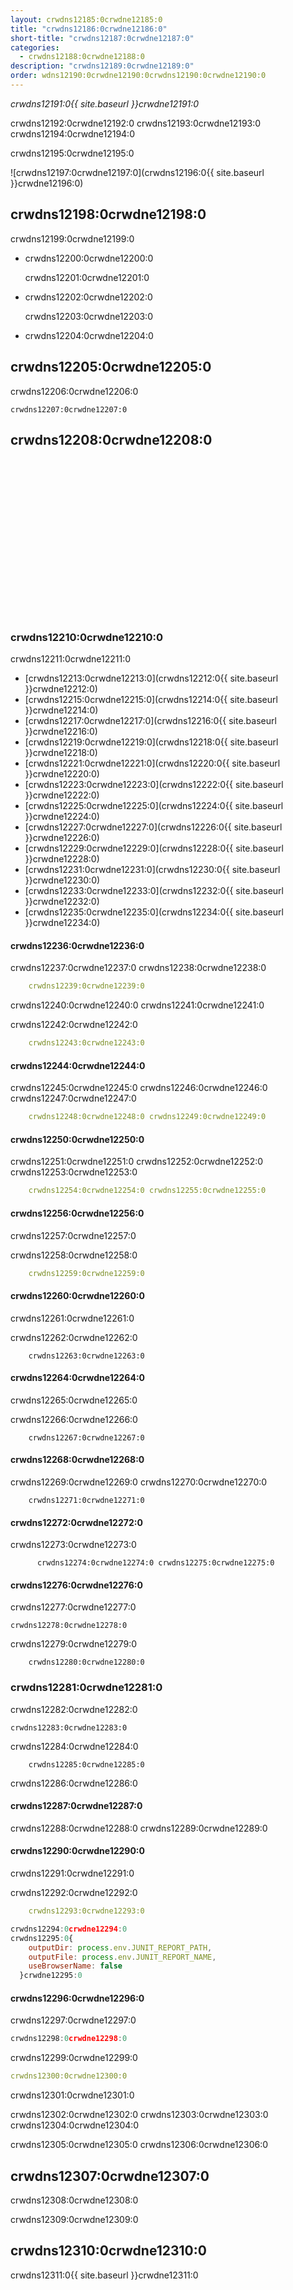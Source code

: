 ```yaml
---
layout: crwdns12185:0crwdne12185:0
title: "crwdns12186:0crwdne12186:0"
short-title: "crwdns12187:0crwdne12187:0"
categories:
  - crwdns12188:0crwdne12188:0
description: "crwdns12189:0crwdne12189:0"
order: wdns12190:0crwdne12190:0crwdns12190:0crwdne12190:0
---
```

*crwdns12191:0{{ site.baseurl }}crwdne12191:0*

crwdns12192:0crwdne12192:0 crwdns12193:0crwdne12193:0 crwdns12194:0crwdne12194:0

crwdns12195:0crwdne12195:0

![crwdns12197:0crwdne12197:0](crwdns12196:0{{ site.baseurl }}crwdne12196:0)

## crwdns12198:0crwdne12198:0

crwdns12199:0crwdne12199:0

* crwdns12200:0crwdne12200:0

    crwdns12201:0crwdne12201:0
    

* crwdns12202:0crwdne12202:0

    crwdns12203:0crwdne12203:0
    

* crwdns12204:0crwdne12204:0 

## crwdns12205:0crwdne12205:0

crwdns12206:0crwdne12206:0

    crwdns12207:0crwdne12207:0
    

## crwdns12208:0crwdne12208:0 <iframe width="360" height="270" src="crwdns12209:0crwdne12209:0" frameborder="0" allow="autoplay; encrypted-media" allowfullscreen mark="crwd-mark"></iframe> 

### crwdns12210:0crwdne12210:0

crwdns12211:0crwdne12211:0

* [crwdns12213:0crwdne12213:0](crwdns12212:0{{ site.baseurl }}crwdne12212:0)
* [crwdns12215:0crwdne12215:0](crwdns12214:0{{ site.baseurl }}crwdne12214:0)
* [crwdns12217:0crwdne12217:0](crwdns12216:0{{ site.baseurl }}crwdne12216:0)
* [crwdns12219:0crwdne12219:0](crwdns12218:0{{ site.baseurl }}crwdne12218:0)
* [crwdns12221:0crwdne12221:0](crwdns12220:0{{ site.baseurl }}crwdne12220:0)
* [crwdns12223:0crwdne12223:0](crwdns12222:0{{ site.baseurl }}crwdne12222:0)
* [crwdns12225:0crwdne12225:0](crwdns12224:0{{ site.baseurl }}crwdne12224:0)
* [crwdns12227:0crwdne12227:0](crwdns12226:0{{ site.baseurl }}crwdne12226:0)
* [crwdns12229:0crwdne12229:0](crwdns12228:0{{ site.baseurl }}crwdne12228:0)
* [crwdns12231:0crwdne12231:0](crwdns12230:0{{ site.baseurl }}crwdne12230:0)
* [crwdns12233:0crwdne12233:0](crwdns12232:0{{ site.baseurl }}crwdne12232:0)
* [crwdns12235:0crwdne12235:0](crwdns12234:0{{ site.baseurl }}crwdne12234:0)

#### crwdns12236:0crwdne12236:0

crwdns12237:0crwdne12237:0 crwdns12238:0crwdne12238:0

```yaml
    crwdns12239:0crwdne12239:0
```

crwdns12240:0crwdne12240:0 crwdns12241:0crwdne12241:0

crwdns12242:0crwdne12242:0

```yaml
    crwdns12243:0crwdne12243:0      
```

#### crwdns12244:0crwdne12244:0

crwdns12245:0crwdne12245:0 crwdns12246:0crwdne12246:0 crwdns12247:0crwdne12247:0

```yaml
    crwdns12248:0crwdne12248:0 crwdns12249:0crwdne12249:0         
```

#### <a name="gradle-junit-results"></a>crwdns12250:0crwdne12250:0

crwdns12251:0crwdne12251:0 crwdns12252:0crwdne12252:0 crwdns12253:0crwdne12253:0

```yaml
    crwdns12254:0crwdne12254:0 crwdns12255:0crwdne12255:0         
```

#### <a name="mochajs"></a>crwdns12256:0crwdne12256:0

crwdns12257:0crwdne12257:0

crwdns12258:0crwdne12258:0

```yaml
    crwdns12259:0crwdne12259:0          
```

#### <a name="ava"></a>crwdns12260:0crwdne12260:0

crwdns12261:0crwdne12261:0

crwdns12262:0crwdne12262:0

        crwdns12263:0crwdne12263:0          
    

#### crwdns12264:0crwdne12264:0

crwdns12265:0crwdne12265:0

crwdns12266:0crwdne12266:0

        crwdns12267:0crwdne12267:0          
    

#### crwdns12268:0crwdne12268:0

crwdns12269:0crwdne12269:0 crwdns12270:0crwdne12270:0

        crwdns12271:0crwdne12271:0          
    

#### crwdns12272:0crwdne12272:0

crwdns12273:0crwdne12273:0

          crwdns12274:0crwdne12274:0 crwdns12275:0crwdne12275:0    
    

#### crwdns12276:0crwdne12276:0

crwdns12277:0crwdne12277:0

    crwdns12278:0crwdne12278:0
    

crwdns12279:0crwdne12279:0

        crwdns12280:0crwdne12280:0
    

### crwdns12281:0crwdne12281:0

crwdns12282:0crwdne12282:0

    crwdns12283:0crwdne12283:0
    

crwdns12284:0crwdne12284:0

        crwdns12285:0crwdne12285:0
    

crwdns12286:0crwdne12286:0

#### crwdns12287:0crwdne12287:0

crwdns12288:0crwdne12288:0 crwdns12289:0crwdne12289:0

#### crwdns12290:0crwdne12290:0

crwdns12291:0crwdne12291:0

crwdns12292:0crwdne12292:0

```yaml
    crwdns12293:0crwdne12293:0
```

```javascript
crwdns12294:0crwdne12294:0
crwdns12295:0{
    outputDir: process.env.JUNIT_REPORT_PATH,
    outputFile: process.env.JUNIT_REPORT_NAME,
    useBrowserName: false
  }crwdne12295:0
```

#### crwdns12296:0crwdne12296:0

crwdns12297:0crwdne12297:0

```javascript
crwdns12298:0crwdne12298:0
```

crwdns12299:0crwdne12299:0

```yaml
crwdns12300:0crwdne12300:0
```

crwdns12301:0crwdne12301:0

crwdns12302:0crwdne12302:0 crwdns12303:0crwdne12303:0 crwdns12304:0crwdne12304:0

crwdns12305:0crwdne12305:0 crwdns12306:0crwdne12306:0

## crwdns12307:0crwdne12307:0

crwdns12308:0crwdne12308:0

crwdns12309:0crwdne12309:0

## crwdns12310:0crwdne12310:0

crwdns12311:0{{ site.baseurl }}crwdne12311:0